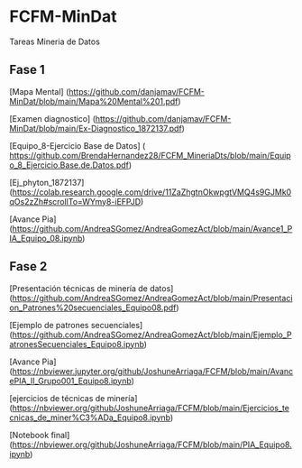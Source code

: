 # FCFM-MinDat
Tareas Mineria de Datos

## Fase  1

[Mapa  Mental] (https://github.com/danjamav/FCFM-MinDat/blob/main/Mapa%20Mental%201.pdf)

[Examen diagnostico] (https://github.com/danjamav/FCFM-MinDat/blob/main/Ex-Diagnostico_1872137.pdf)

[Equipo_8-Ejercicio Base de Datos]  ( https://github.com/BrendaHernandez28/FCFM_MineriaDts/blob/main/Equipo_8_Ejercicio.Base.de.Datos.pdf)

[Ej_phyton_1872137]  (https://colab.research.google.com/drive/11ZaZhgtnOkwpgtVMQ4s9GJMk0qOs2zZh#scrollTo=WYmy8-iEFPJD)

[Avance Pia]  (https://github.com/AndreaSGomez/AndreaGomezAct/blob/main/Avance1_PIA_Equipo_08.ipynb)

## Fase 2

[Presentación técnicas de minería de datos]  (https://github.com/AndreaSGomez/AndreaGomezAct/blob/main/Presentacion_Patrones%20secuenciales_Equipo08.pdf)

[Ejemplo de patrones secuenciales]  (https://github.com/AndreaSGomez/AndreaGomezAct/blob/main/Ejemplo_PatronesSecuenciales_Equipo8.ipynb)

[Avance Pia]  (https://nbviewer.jupyter.org/github/JoshuneArriaga/FCFM/blob/main/AvancePIA_II_Grupo001_Equipo8.ipynb)

[ejercicios de técnicas de minería]  (https://nbviewer.org/github/JoshuneArriaga/FCFM/blob/main/Ejercicios_tecnicas_de_miner%C3%ADa_Equipo8.ipynb)

[Notebook final]  (https://nbviewer.org/github/JoshuneArriaga/FCFM/blob/main/PIA_Equipo8.ipynb)

